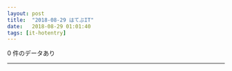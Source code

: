 ```yaml
---
layout: post
title:  "2018-08-29 はてぶIT"
date:   2018-08-29 01:01:40
tags: [it-hotentry]
---
```

0 件のデータあり

<hr>
